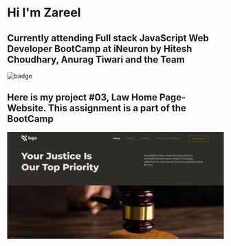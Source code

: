 # Hi I'm Zareel

## Currently attending Full stack JavaScript Web Developer BootCamp at iNeuron by Hitesh Choudhary, Anurag Tiwari and the Team

![badge](https://img.shields.io/badge/LearnCodeOnline-iNeuron-green)

## Here is my project #03, Law Home Page- Website. This assignment is a part of the BootCamp

![image](<./assets/Screenshot%20(318).png>)
